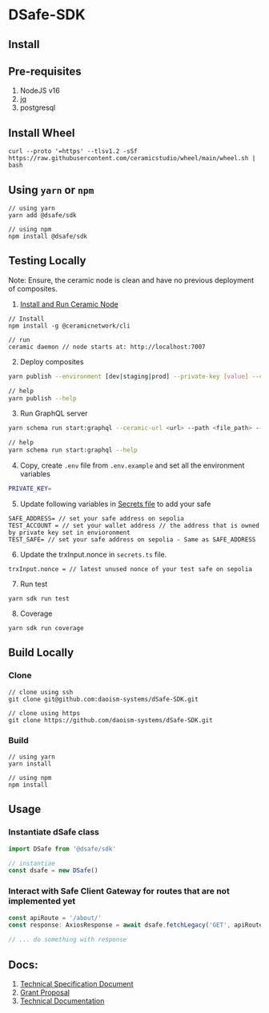 # DSafe-SDK

## Install

## Pre-requisites

1. NodeJS v16
2. [jq](https://jqlang.github.io/jq/download/)
3. postgresql

## Install Wheel

```
curl --proto '=https' --tlsv1.2 -sSf https://raw.githubusercontent.com/ceramicstudio/wheel/main/wheel.sh | bash
```

## Using `yarn` or `npm`

```
// using yarn
yarn add @dsafe/sdk

// using npm
npm install @dsafe/sdk
```

## Testing Locally

Note: Ensure, the ceramic node is clean and have no previous deployment of composites.

1. [Install and Run Ceramic Node](https://developers.ceramic.network/docs/protocol/js-ceramic/guides/ceramic-nodes/running-locally)
```
// Install
npm install -g @ceramicnetwork/cli

// run
ceramic daemon // node starts at: http://localhost:7007
```

2. Deploy composites
```bash
yarn publish --environment [dev|staging|prod] --private-key [value] --ceramic-url [value]

// help
yarn publish --help
```

3. Run GraphQL server
```bash
yarn schema run start:graphql --ceramic-url <url> --path <file_path> --private-key <key> [--port <port_number>]

// help
yarn schema run start:graphql --help
```

4. Copy, create `.env` file from `.env.example` and set all the environment variables
```bash
PRIVATE_KEY=
```

5. Update following variables in [Secrets file](./test/secrets.ts) to add your safe
```
SAFE_ADDRESS= // set your safe address on sepolia
TEST_ACCOUNT = // set your wallet address // the address that is owned by private key set in envioronment
TEST_SAFE= // set your safe address on sepolia - Same as SAFE_ADDRESS
```

6. Update the trxInput.nonce in `secrets.ts` file.
```
trxInput.nonce = // latest unused nonce of your test safe on sepolia
```

7. Run test
```
yarn sdk run test
```

8. Coverage
```
yarn sdk run coverage
```

## Build Locally

### Clone

```
// clone using ssh
git clone git@github.com:daoism-systems/dSafe-SDK.git

// clone using https
git clone https://github.com/daoism-systems/dSafe-SDK.git
```

### Build

```
// using yarn
yarn install

// using npm
npm install
```

## Usage

### Instantiate dSafe class

```typescript
import DSafe from '@dsafe/sdk'

// instantiae
const dsafe = new DSafe()
```

### Interact with Safe Client Gateway for routes that are not implemented yet

```typescript
const apiRoute = '/about/'
const response: AxiosResponse = await dsafe.fetchLegacy('GET', apiRoute)

// ... do something with response
```

## Docs:

1. [Technical Specification Document](https://mirror.xyz/0013700.eth/89eXlnvtFN7r4J1OzmP0sYx7koJOeXacpR9OqkGV5Wk)
2. [Grant Proposal](https://app.charmverse.io/safe-grants-program/page-5195256681472322)
3. [Technical Documentation](./docs//technical-guide.md)
